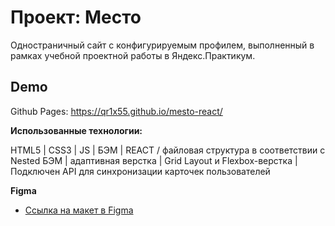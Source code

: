 # Проект: Место

Одностраничный сайт с конфигурируемым профилем, выполненный в рамках учебной проектной работы в Яндекс.Практикум.

## Demo

Github Pages: https://qr1x55.github.io/mesto-react/

**Использованные технологии:**

HTML5 | CSS3 | JS | БЭМ | REACT   / файловая структура в соответствии с Nested БЭМ | адаптивная верстка | Grid Layout и Flexbox-верстка | Подключен API для синхронизации карточек пользователей 

**Figma**
* [Ссылка на макет в Figma](https://www.figma.com/file/5S2WSbEFL6awjVWJ0NWL8Q/Sprint-3_-Russia-_-desktop-mobile?node-id=28503%3A0)
